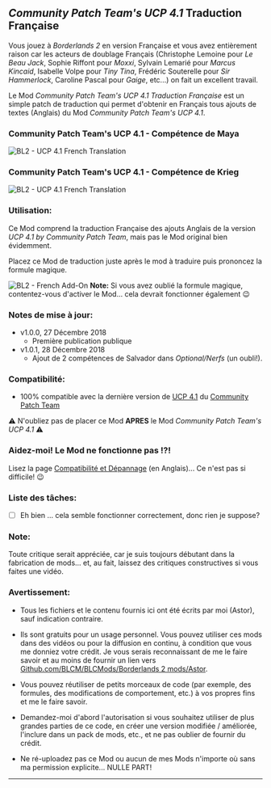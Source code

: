 ## *Community Patch Team's UCP 4.1* Traduction Française

Vous jouez à *Borderlands 2* en version Française et vous avez entièrement raison car les acteurs de doublage Français (Christophe Lemoine pour *Le Beau Jack*, Sophie Riffont pour *Moxxi*, Sylvain Lemarié pour *Marcus Kincaid*,  Isabelle Volpe pour *Tiny Tina*, Frédéric Souterelle pour *Sir Hammerlock*, Caroline Pascal pour *Gaige*, etc...) on fait un excellent travail.

Le Mod *Community Patch Team's UCP 4.1 Traduction Française* est un simple patch de traduction qui permet d'obtenir en Français tous ajouts de textes (Anglais) du Mod *Community Patch Team's UCP 4.1*.

### Community Patch Team's UCP 4.1 - Compétence de Maya

![BL2 - UCP 4.1 French Translation](https://imgur.com/E7yuwNu.jpg "Go away Brits & Yankees, there is nothing for you here!")

### Community Patch Team's UCP 4.1 - Compétence de Krieg

![BL2 - UCP 4.1 French Translation](https://imgur.com/6vKJuEe.jpg "Go away Brits & Yankees, there is nothing for you here!")

### Utilisation:

Ce Mod comprend la traduction Française des ajouts Anglais de la version *UCP 4.1 by Community Patch Team*, mais pas le Mod original bien évidemment. 

Placez ce Mod de traduction juste après le mod à traduire puis prononcez la formule magique.

![BL2 - French Add-On](https://imgur.com/UfPtPcg.jpg "Oui, oui! Comme sur la photo... C'est facile, non?")
__Note:__ Si vous avez oublié la formule magique, contentez-vous d'activer le Mod... cela devrait fonctionner également :wink:

### Notes de mise à jour:

- v1.0.0, 27 Décembre 2018
  - Première publication publique
- v1.0.1, 28 Décembre 2018
  - Ajout de 2 compétences de Salvador dans *Optional/Nerfs* (un oubli!). 

### Compatibilité:

- 100% compatible avec la dernière version de [UCP 4.1](https://github.com/BLCM/BLCMods/blob/6ad6e7c89b8c55eed9091a2676bd5414cdc0b78b/Borderlands%202%20mods/Community%20Patch%20Team/Patch.txt) du [Community Patch Team](https://github.com/BLCM/BLCMods/tree/master/Borderlands%202%20mods/Community%20Patch%20Team) 
 

:warning: N'oubliez pas de placer ce Mod __APRES__ le Mod *Community Patch Team's UCP 4.1* :warning:

### Aidez-moi! Le Mod ne fonctionne pas !?!

Lisez la page  [Compatibilité et Dépannage](https://github.com/BLCM/BLCMods/tree/master/Borderlands%202%20mods/Astor/Compatibility%20%26%20Troubleshooting) (en Anglais)... Ce n'est pas si difficile! :wink:

### Liste des tâches:

- [ ] Eh bien ... cela semble fonctionner correctement, donc rien je suppose?
  
### Note: 

Toute critique serait appréciée, car je suis toujours débutant dans la fabrication de mods... et, au fait, laissez des critiques constructives si vous faites une vidéo.

### Avertissement:

- Tous les fichiers et le contenu fournis ici ont été écrits par moi (Astor), sauf indication contraire.

- Ils sont gratuits pour un usage personnel. Vous pouvez utiliser ces mods dans des vidéos ou pour la diffusion en continu, à condition que vous me donniez votre crédit. Je vous serais reconnaissant de me le faire savoir et au moins de fournir un lien vers [Github.com/BLCM/BLCMods/Borderlands 2 mods/Astor](https://github.com/BLCM/BLCMods/tree/master/Borderlands%202%20mods/Astor).

- Vous pouvez réutiliser de petits morceaux de code (par exemple, des formules, des modifications de comportement, etc.) à vos propres fins et me le faire savoir. 

- Demandez-moi d'abord l'autorisation si vous souhaitez utiliser de plus grandes parties de ce code, en créer une version modifiée / améliorée, l'inclure dans un pack de mods, etc., et ne pas oublier de fournir du crédit.

- Ne ré-uploadez pas ce Mod ou aucun de mes Mods n'importe où sans ma permission explicite... NULLE PART!

* * * * *



